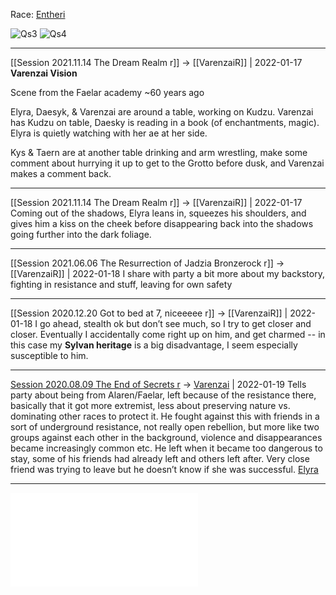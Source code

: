 Race: [Entheri](Entheri.md)

![Qs3](../Attachments/Qs3.png)
![Qs4](../Attachments/Qs4.png)

---

[[Session 2021.11.14 The Dream Realm r]] -> [[VarenzaiR]] | 2022-01-17
**Varenzai Vision**

Scene from the Faelar academy ~60 years ago

Elyra, Daesyk, & Varenzai are around a table, working on Kudzu. Varenzai has Kudzu on table, Daesky is reading in a book (of enchantments, magic). Elyra is quietly watching with her ae at her side.

  

Kys & Taern are at another table drinking and arm wrestling, make some comment about hurrying it up to get to the Grotto before dusk, and Varenzai makes a comment back.

---

[[Session 2021.11.14 The Dream Realm r]] -> [[VarenzaiR]] | 2022-01-17
Coming out of the shadows, Elyra leans in, squeezes his shoulders, and gives him a kiss on the cheek before disappearing back into the shadows going further into the dark foliage.

---

[[Session 2021.06.06 The Resurrection of Jadzia Bronzerock r]] -> [[VarenzaiR]] | 2022-01-18
I share with party a bit more about my backstory, fighting in resistance and stuff, leaving for own safety

---

[[Session 2020.12.20 Got to bed at 7, niceeeee r]] -> [[VarenzaiR]] | 2022-01-18
I go ahead, stealth ok but don’t see much, so I try to get closer and closer. Eventually I accidentally come right up on him, and get charmed -- in this case my **Sylvan heritage** is a big disadvantage, I seem especially susceptible to him.

---

[Session 2020.08.09 The End of Secrets r](../sessions/notes_matteo_brianedit/Session%202020.08.09%20The%20End%20of%20Secrets%20r.md) -> [Varenzai](TheWik-main/people/Varenzai.md) | 2022-01-19
Tells party about being from Alaren/Faelar, left because of the resistance there, basically that it got more extremist, less about preserving nature vs. dominating other races to protect it. He fought against this with friends in a sort of underground resistance, not really open rebellion, but more like two groups against each other in the background, violence and disappearances became increasingly common etc. He left when it became too dangerous to stay, some of his friends had already left and others left after. Very close friend was trying to leave but he doesn’t know if she was successful. [Elyra](Elyra.md)

---
 ![Aurene](Aurene.md)